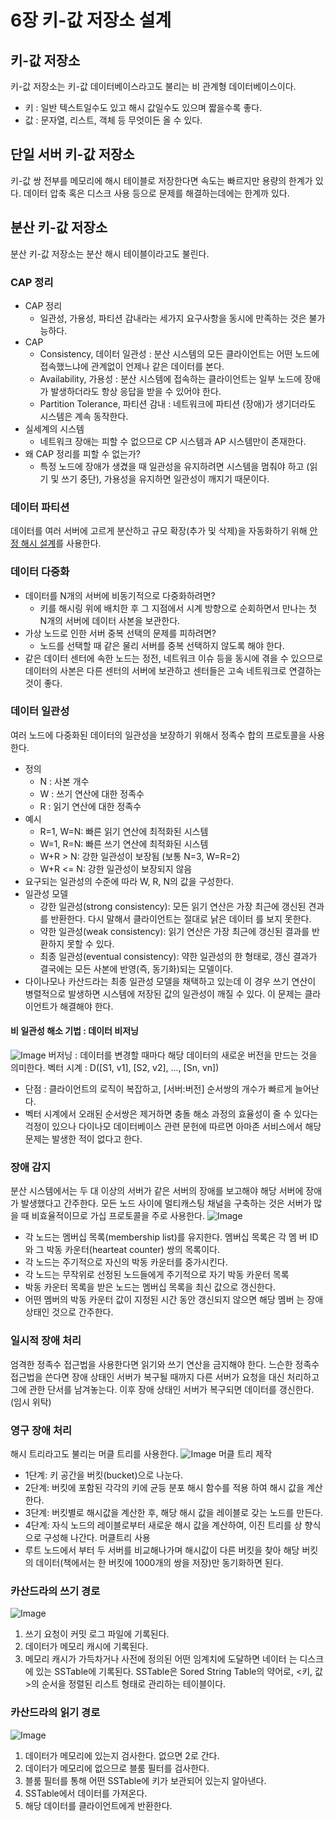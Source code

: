 # 6장 키-값 저장소 설계

## 키-값 저장소
키-값 저장소는 키-값 데이터베이스라고도 불리는 비 관계형 데이터베이스이다.
- 키 : 일반 텍스트일수도 있고 해시 값일수도 있으며 짧을수록 좋다.
- 값 : 문자열, 리스트, 객체 등 무엇이든 올 수 있다.

## 단일 서버 키-값 저장소
키-값 쌍 전부를 메모리에 해시 테이블로 저장한다면 속도는 빠르지만 용량의 한계가 있다.
데이터 압축 혹은 디스크 사용 등으로 문제를 해결하는데에는 한계까 있다.

## 분산 키-값 저장소
분산 키-값 저장소는 분산 해시 테이블이라고도 불린다.

### CAP 정리
- CAP 정리
	- 일관성, 가용성, 파티션 감내라는 세가지 요구사항을 동시에 만족하는 것은 불가능하다.
- CAP
	- Consistency, 데이터 일관성 : 분산 시스템의 모든 클라이언트는 어떤 노드에 접속했느냐에 관계없이 언제나 같은 데이터를 본다.
	- Availability, 가용성 : 분산 시스템에 접속하는 클라이언트는 일부 노드에 장애가 발생하더라도 항상 응답을 받을 수 있어야 한다.
	- Partition Tolerance, 파티션 감내 : 네트워크에 파티션 (장애)가 생기더라도 시스템은 계속 동작한다.
- 실세계의 시스템
	- 네트워크 장애는 피할 수 없으므로 CP 시스템과 AP 시스템만이 존재한다.
- 왜 CAP 정리를 피할 수 없는가?
	- 특정 노드에 장애가 생겼을 때 일관성을 유지하려면 시스템을 멈춰야 하고 (읽기 및 쓰기 중단), 가용성을 유지하면 일관성이 깨지기 때문이다.

### 데이터 파티션
데이터를 여러 서버에 고르게 분산하고 규모 확장(추가 및 삭제)을 자동화하기 위해  [안정 해시 설계](https://github.com/shinhee-rebecca/system-design-interview-1/tree/main/5%EC%9E%A5)를 사용한다.

### 데이터 다중화
- 데이터를 N개의 서버에 비동기적으로 다중화하려면?
	- 키를 해시링 위에 배치한 후 그 지점에서 시계 방향으로 순회하면서 만나는 첫 N개의 서버에 데이터 사본을 보관한다.
- 가상 노드로 인한 서버 중복 선택의 문제를 피하려면?
	- 노드를 선택할 때 같은 물리 서버를 중복 선택하지 않도록 해야 한다.
- 같은 데이터 센터에 속한 노드는 정전, 네트워크 이슈 등을 동시에 겪을 수 있으므로 데이터의 사본은 다른 센터의 서버에 보관하고 센터들은 고속 네트워크로 연결하는 것이 좋다.

### 데이터 일관성
여러 노드에 다중화된 데이터의 일관성을 보장하기 위해서 정족수 합의 프로토콜을 사용한다.
- 정의
	- N : 사본 개수
	- W : 쓰기 연산에 대한 정족수
	- R : 읽기 연산에 대한 정족수
- 예시
	-  R=1, W=N: 빠른 읽기 연산에 최적화된 시스템
	-   W=1, R=N: 빠른 쓰기 연산에 최적화된 시스템
	-   W+R > N: 강한 일관성이 보장됨 (보통 N=3, W=R=2)
	-   W+R <= N: 강한 일관성이 보장되지 않음
- 요구되는 일관성의 수준에 따라 W, R, N의 값을 구성한다.
- 일관성 모델
	- 강한 일관성(strong consistency): 모든 읽기 연산은 가장 최근에 갱신된 견과를 반환한다. 다시 말해서 클라이언트는 절대로 낡은 데이터 를 보지 못한다.
	- 약한 일관성(weak consistency): 읽기 연산은 가장 최근에 갱신된 결과를 반 환하지 못할 수 있다.
	- 최종 일관성(eventual consistency): 약한 일관성의 한 형태로, 갱신 결과가 결국에는 모든 사본에 반영(즉, 동기화)되는 모델이다.
- 다이나모나 카산드라는 최종 일관성 모델을 채택하고 있는데 이 경우 쓰기 연산이 병렬적으로 발생하면 시스템에 저장된 값의 일관성이 깨질 수 있다. 이 문제는 클라이언트가 해결해야 한다.

#### 비 일관성 해소 기법 : 데이터 비저닝
![Image](https://github.com/user-attachments/assets/80623579-6599-4f71-b436-4e445e62a966)
버저닝 : 데이터를 변경할 때마다 해당 데이터의 새로운 버전을 만드는 것을 의미한다.
벡터 시계 : D([S1, v1], [S2, v2], ..., [Sn, vn])
- 단점 : 클라이언트의 로직이 복잡하고, [서버:버전] 순서쌍의 개수가 빠르게 늘어난다.
- 벡터 시계에서 오래된 순서쌍은 제거하면 충돌 해소 과정의 효율성이 줄 수 있다는 걱정이 있으나 다이나모 데이터베이스 관련 문헌에 따르면 아마존 서비스에서 해당 문제는 발생한 적이 없다고 한다.

### 장애 감지
분산 시스템에서는 두 대 이상의 서버가 같은 서버의 장애를 보고해야 해당 서버에 장애가 발생했다고 간주한다.
모든 노드 사이에 멀티캐스팅 채널을 구축하는 것은 서버가 많을 때 비효율적이므로 가십 프로토콜을 주로 사용한다.
![Image](https://github.com/user-attachments/assets/e6d91979-4d17-489e-8941-b19a2bc8a865)
- 각 노드는 멤버십 목록(membership list)를 유지한다. 멤버십 목록은 각 멤 버 ID와 그 박동 카운터(hearteat counter) 쌍의 목록이다.
- 각 노드는 주기적으로 자신의 박동 카운터를 중가시킨다.
- 각 노드는 무작위로 선정된 노드들에게 주기적으로 자기 박동 카운터 목록
- 박동 카운터 목록을 받은 노드는 멤버십 목록을 최신 값으로 갱신한다.
- 어떤  멤버의  박동  카운터  값이  지정된  시간  동안  갱신되지  않으면  해당  멤버 는  장애 상태인  것으로  간주한다.

### 일시적 장애 처리
엄격한 정족수 접근법을 사용한다면 읽기와 쓰기 연산을 금지해야 한다.
느슨한 정족수 접근법을 쓴다면 장애 상태인 서버가 복구될 때까지 다른 서버가 요청을 대신 처리하고 그에 관한 단서를 남겨놓는다. 이후 장애 상태인 서버가 복구되면 데이터를 갱신한다. (임시 위탁)

### 영구 장애 처리
해시 트리라고도 불리는 머클 트리를 사용한다.
![Image](https://github.com/user-attachments/assets/d93eeef8-6019-411c-a886-4ba19f914000)
머클 트리 제작
- 1단계: 키 공간을 버킷(bucket)으로 나눈다.
- 2단계: 버킷에  포함된  각각의  키에  균등  분포  해시  함수를  적용  하여  해시  값을  계산한다.
- 3단계: 버킷별로  해시값을  계산한  후, 해당  해시  값을  레이블로  갖는  노드를  만든다.
- 4단계: 자식  노드의  레이블로부터  새로운  해시  값을  계산하여, 이진  트리를  상 향식으로  구성해  나간다.
머클트리 사용
- 루트 노드에서 부터 두 서버를 비교해나가며 해시값이 다른 버킷을 찾아 해당 버킷의 데이터(책에서는 한 버킷에 1000개의 쌍을 저장)만 동기화하면 된다.

### 카산드라의 쓰기 경로
![Image](https://github.com/user-attachments/assets/22012ae2-312b-4ec8-b07e-4281ddf6a16c)
1. 쓰기 요청이 커밋 로그 파일에 기록된다.
2.  데이터가 메모리 캐시에 기록된다.
3. 메모리 캐시가 가득차거나 사전에 정의된 어떤 임계치에 도달하면 네이터 는 디스크에 있는 SSTable에 기록된다. SSTable은 Sored String Table의 약어로, <키, 값>의 순서을 정렬된 리스트 형태로 관리하는 테이블이다.

### 카산드라의 읽기 경로
![Image](https://github.com/user-attachments/assets/d5894da6-2812-42f0-ae20-070c8aaeca7a)
1. 데이터가 메모리에 있는지 검사한다. 없으면 2로 간다.
2. 데이터가 메모리에 없으므로 블룸 필터를 검사한다.
3. 블룸 필터를 통해 어떤 SSTable에 키가 보관되어 있는지 알아낸다.
4. SSTable에서 데이터를 가져온다.
5. 해당  데이터를  클라이언트에게  반환한다.
